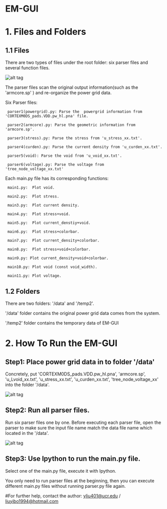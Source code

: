# EM-GUI
# 1. Files and Folders
## 1.1 Files
There are two types of files under the root folder:  six parser files and several function files.

![alt tag](https://github.com/zergzerg/EMspice_workrepo/blob/master/EM_GUI/EM_GUI%20matplotlib%20version/readme2.jpg "View of the files")

The parser files scan the original output information(such as the 'armcore.sp' ) and re-organize the power grid data.

Six Parser files:

     parser1(powergrid).py: Parse the  powergrid information from 'CORTEXM0DS_pads.VDD.pw_hl.pna' file.
     
     parser2(armcore).py: Parse the geometric information from 'armcore.sp'.
     
     parser3(stress).py: Parse the stress from 'u_stress_xx.txt'.
     
     parser4(curden).py: Parse the current density from 'u_curden_xx.txt'.
     
     parser5(void): Parse the void from 'u_void_xx.txt'.
     
     parser6(voltage).py: Parse the voltage from 'tree_node_voltage_xx.txt'
     

Each main.py file has its corresponding functions:

     main1.py:  Plot void.
     
     main2.py:  Plot stress.
     
     main3.py:  Plot current density.
     
     main4.py:  Plot stress+void.
     
     main5.py:  Plot current_denstiy+void.
     
     main6.py:  Plot stress+colorbar.
     
     main7.py:  Plot current_density+colorbar.
     
     main8.py:  Plot stress+void+colorbar.
    
     main9.py: Plot current_density+void+colorbar.
     
     main10.py: Plot void (const void_width).
     
     main11.py: Plot voltage.

## 1.2 Folders
 There are two folders: '/data'  and  '/temp2'.
 
 '/data' folder contains the original power grid data comes from the system.
 
 '/temp2' folder contains the temporary data of EM-GUI
 
 
 
 # 2. How To Run the EM-GUI
 
 ## Step1: Place power grid data in to  folder '/data'
Concretely, put 'CORTEXM0DS_pads.VDD.pw_hl.pna', 'armcore.sp', 'u_Lvoid_xx.txt', 'u_stress_xx.txt', 'u_curden_xx.txt', 'tree_node_voltage_xx' into the folder '/data'.

![alt tag](https://github.com/zergzerg/EMspice_workrepo/blob/master/EM_GUI/EM_GUI%20matplotlib%20version/readme3.jpg "no comment")
     
## Step2: Run all parser files.
Run six parser files one by one. Before executing each parser file, open the parser to make sure the input file name match the data file name which located in the '/data'.

![alt tag](https://github.com/zergzerg/EMspice_workrepo/blob/master/EM_GUI/EM_GUI%20matplotlib%20version/readme1.jpg "Adjust the path of input data")

## Step3: Use Ipython to run the main.py file.
  Select one of the main.py file, execute it with Ipython.

You only need to run parser files at the beginning, then you can execute different main.py files without running parser.py file again.

 
#For further help, contact the author: yliu401@ucr.edu / liuyibo1994@hotmail.com
 
 
 
 
